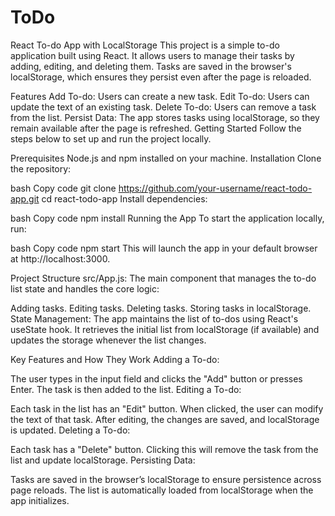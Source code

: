 # ToDo
React To-do App with LocalStorage
This project is a simple to-do application built using React. It allows users to manage their tasks by adding, editing, and deleting them. Tasks are saved in the browser's localStorage, which ensures they persist even after the page is reloaded.

Features
Add To-do: Users can create a new task.
Edit To-do: Users can update the text of an existing task.
Delete To-do: Users can remove a task from the list.
Persist Data: The app stores tasks using localStorage, so they remain available after the page is refreshed.
Getting Started
Follow the steps below to set up and run the project locally.

Prerequisites
Node.js and npm installed on your machine.
Installation
Clone the repository:

bash
Copy code
git clone https://github.com/your-username/react-todo-app.git
cd react-todo-app
Install dependencies:

bash
Copy code
npm install
Running the App
To start the application locally, run:

bash
Copy code
npm start
This will launch the app in your default browser at http://localhost:3000.

Project Structure
src/App.js: The main component that manages the to-do list state and handles the core logic:

Adding tasks.
Editing tasks.
Deleting tasks.
Storing tasks in localStorage.
State Management: The app maintains the list of to-dos using React's useState hook. It retrieves the initial list from localStorage (if available) and updates the storage whenever the list changes.

Key Features and How They Work
Adding a To-do:

The user types in the input field and clicks the "Add" button or presses Enter. The task is then added to the list.
Editing a To-do:

Each task in the list has an "Edit" button. When clicked, the user can modify the text of that task. After editing, the changes are saved, and localStorage is updated.
Deleting a To-do:

Each task has a "Delete" button. Clicking this will remove the task from the list and update localStorage.
Persisting Data:

Tasks are saved in the browser’s localStorage to ensure persistence across page reloads. The list is automatically loaded from localStorage when the app initializes.
